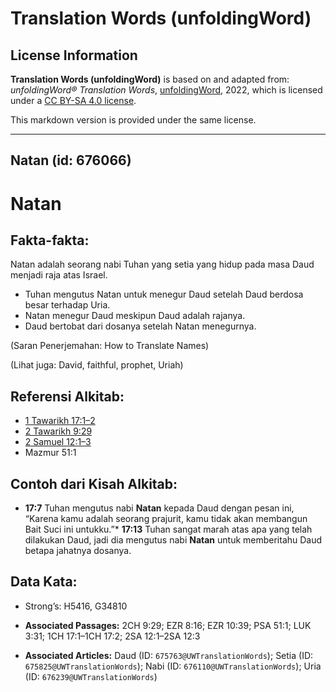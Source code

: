 # Translation Words (unfoldingWord)

## License Information

**Translation Words (unfoldingWord)** is based on and adapted from: _unfoldingWord® Translation Words_, [unfoldingWord](https://unfoldingword.org/utw), 2022, which is licensed under a [CC BY-SA 4.0 license](https://creativecommons.org/licenses/by-sa/4.0/legalcode.en).

This markdown version is provided under the same license.



--------------------------------

## Natan (id: 676066)

Natan
=====

Fakta\-fakta:
-------------

Natan adalah seorang nabi Tuhan yang setia yang hidup pada masa Daud menjadi raja atas Israel.

* Tuhan mengutus Natan untuk menegur Daud setelah Daud berdosa besar terhadap Uria.
* Natan menegur Daud meskipun Daud adalah rajanya.
* Daud bertobat dari dosanya setelah Natan menegurnya.

(Saran Penerjemahan: How to Translate Names)

(Lihat juga: David, faithful, prophet, Uriah)

Referensi Alkitab:
------------------

* [1 Tawarikh 17:1–2](https://ref.ly/1Chr0:0)
* [2 Tawarikh 9:29](https://ref.ly/2Chr0:0)
* [2 Samuel 12:1–3](https://ref.ly/2Sam0:0)
* Mazmur 51:1

Contoh dari Kisah Alkitab:
--------------------------

* **17:7** Tuhan mengutus nabi **Natan** kepada Daud dengan pesan ini, “Karena kamu adalah seorang prajurit, kamu tidak akan membangun Bait Suci ini untukku.”\* **17:13** Tuhan sangat marah atas apa yang telah dilakukan Daud, jadi dia mengutus nabi **Natan** untuk memberitahu Daud betapa jahatnya dosanya.

Data Kata:
----------

* Strong’s: H5416, G34810

* **Associated Passages:** 2CH 9:29; EZR 8:16; EZR 10:39; PSA 51:1; LUK 3:31; 1CH 17:1–1CH 17:2; 2SA 12:1–2SA 12:3
* **Associated Articles:** Daud (ID: `675763@UWTranslationWords`); Setia (ID: `675825@UWTranslationWords`); Nabi (ID: `676110@UWTranslationWords`); Uria (ID: `676239@UWTranslationWords`)

